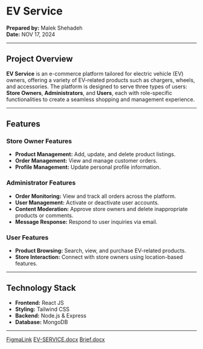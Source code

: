 # EV Service  

**Prepared by:** Malek Shehadeh  
**Date:** NOV 17, 2024  

---

## Project Overview  
**EV Service** is an e-commerce platform tailored for electric vehicle (EV) owners, offering a variety of EV-related products such as chargers, wheels, and accessories. The platform is designed to serve three types of users: **Store Owners**, **Administrators**, and **Users**, each with role-specific functionalities to create a seamless shopping and management experience.  

---

## Features  

### Store Owner Features  
- **Product Management:** Add, update, and delete product listings.  
- **Order Management:** View and manage customer orders.  
- **Profile Management:** Update personal profile information.  

### Administrator Features  
- **Order Monitoring:** View and track all orders across the platform.  
- **User Management:** Activate or deactivate user accounts.  
- **Content Moderation:** Approve store owners and delete inappropriate products or comments.  
- **Message Response:** Respond to user inquiries via email.  

### User Features  
- **Product Browsing:** Search, view, and purchase EV-related products.  
- **Store Interaction:** Connect with store owners using location-based features.  

---

## Technology Stack  

- **Frontend:** React JS  
- **Styling:** Tailwind CSS  
- **Backend:** Node.js & Express  
- **Database:** MongoDB  

---


[FigmaLink](https://www.figma.com/design/6YuFnFn5iG9qnYMHIvFsro/Ev-Service?node-id=1-8&t=560cusZ932jd1UMN-1)
[EV-SERVICE.docx](https://github.com/user-attachments/files/17784286/EV-SERVICE.docx)
[Brief.docx](https://github.com/user-attachments/files/17784287/Brief.docx)
